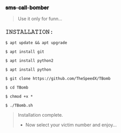 ### 𝐬𝐦𝐬-𝐜𝐚𝐥𝐥-𝐛𝐨𝐦𝐛𝐞𝐫

> Use it only for funn...  

### 𝙸𝙽𝚂𝚃𝙰𝙻𝙻𝙰𝚃𝙸𝙾𝙽 : 
```
$ apt update && apt upgrade  
```
```
$ apt install git   
```
```
$ apt install python2  
```
```
$ apt install python  
```
```
$ git clone https://github.com/TheSpeedX/TBomb 
 ```
```
$ cd TBomb  
```
```
$ chmod +x *  
```
```
$ ./TBomb.sh  
```

> Installation complete.  
> * Now select your victim number and enjoy...
